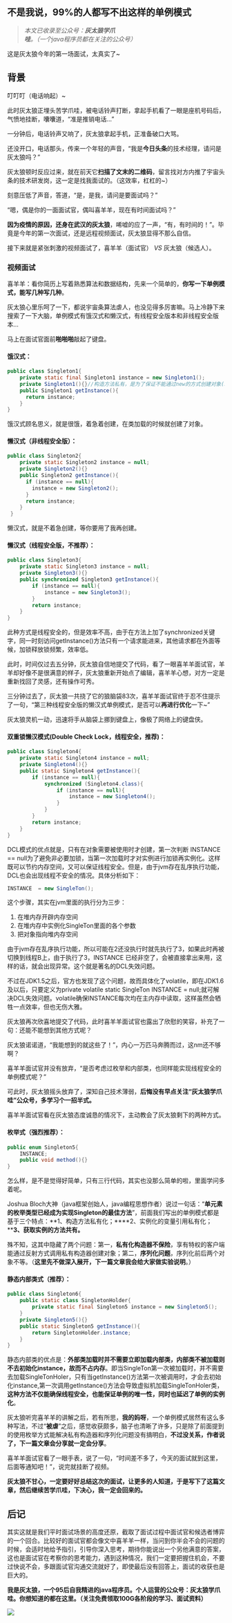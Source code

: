 ## 不是我说，99%的人都写不出这样的单例模式

> *本文已收录至公众号：**灰太狼学爪哇**。（一个java程序员都在关注的公众号）*

这是灰太狼今年的第一场面试，太真实了~

## 背景

叮叮叮（电话响起）~

此时灰太狼正埋头苦学爪哇，被电话铃声打断，拿起手机看了一眼是座机号码后，气愤地挂断，囔囔道，“准是推销电话...”

一分钟后，电话铃声又响了，灰太狼拿起手机，正准备破口大骂。

还没开口，电话那头，传来一个年轻的声音，“我是**今日头条**的技术经理，请问是灰太狼吗？”

灰太狼顿时反应过来，就在前天它**扫描了文末的二维码**，留言找对方内推了宇宙头条的技术研发岗，这一定是找我面试的。（这效率，杠杠的~）

刻意压低了声音，答道，“是，是我，请问是要面试吗？”

“嗯，偶是你的一面面试官，偶叫喜羊羊，现在有时间面试吗？”

**因为疫情的原因，还身在武汉的灰太狼**，唏嘘的应了一声，“有，有时间的！”。毕竟是今年的第一次面试，还是远程视频面试，灰太狼显得不那么自信。

接下来就是紧张刺激的视频面试了，喜羊羊（面试官） *VS* 灰太狼（候选人）。

### 视频面试

喜羊羊：看你简历上写着熟悉算法和数据结构，先来一个简单的，**你写一下单例模式，能写几种写几种**。 

灰太狼心里乐呵了一下，都说宇宙条算法虐人，也没见得多厉害嘛。马上冷静下来搜索了一下大脑，单例模式有饿汉式和懒汉式，有线程安全版本和非线程安全版本...

马上在面试官面前**啪啪啪**敲起了键盘。

#### 饿汉式：

```java
public class Singleton1{
    private static final Singleton1 instance = new Singleton1();
    private Singleton1(){}//构造方法私有，是为了保证不能通过new的方式创建对象(以下同)
    public Singleton1 getInstance(){
      return instance;
    }
}
```

饿汉式顾名思义，就是很饿，着急着创建，在类加载的时候就创建了对象。

#### 懒汉式（非线程安全版）：

```java
public class Singleton2{
    private static Singleton2 instance = null;
    private Singleton2(){}
    public Singleton2 getInstance(){
      if (instance == null){
        instance = new Singleton2();
      }
      return instance;
    }
 }
```

懒汉式，就是不着急创建，等你要用了我再创建。

#### 懒汉式（线程安全版，不推荐）：

```java
public class Singleton3{
    private static Singleton3 instance = null;
    private Singleton3(){}
    public synchronized Singleton3 getInstance(){
        if (instance == null){
            instance = new Singleton3();
        }
        return instance;
    }
}
```

此种方式是线程安全的，但是效率不高，由于在方法上加了synchronized关键字，同一时刻访问getInstance()方法只有一个请求能进来，其他请求都在外面等候，加锁释放锁频繁，效率低。

此时，时间仅过去五分钟，灰太狼自信地提交了代码，看了一眼喜羊羊面试官，羊羊却好像不是很满意的样子，灰太狼重新开始点了编辑，喜羊羊心想，对方一定是重新找回了灵感，还有操作可秀。

三分钟过去了，灰太狼一共挠了它的狼脑袋83次，喜羊羊面试官终于忍不住提示了一句，“第三种线程安全版的懒汉式单例模式，是否可以**再进行优化**一下~”

灰太狼灵机一动，迅速将手从脑袋上挪到键盘上，像极了网络上的键盘侠。

#### 双重锁懒汉模式(Double Check Lock，线程安全，推荐)：

```java
public class Singleton4{
    private static Singleton4 instance = null;
    private Singleton4(){}
    public static Singleton4 getInstance(){
        if (instance == null){
            synchronized (Singleton4.class){
                if (instance == null){
                    instance = new Singleton4();
                }
            }
        }
        return instance;
    }
}
```

DCL模式的优点就是，只有在对象需要被使用时才创建，第一次判断 INSTANCE == null为了避免非必要加锁，当第一次加载时才对实例进行加锁再实例化。这样既可以节约内存空间，又可以保证线程安全。但是，由于jvm存在乱序执行功能，DCL也会出现线程不安全的情况。具体分析如下：

```java
INSTANCE  = new SingleTon(); 
```

这个步骤，其实在jvm里面的执行分为三步：

1. 在堆内存开辟内存空间
2. 在堆内存中实例化SingleTon里面的各个参数
3. 把对象指向堆内存空间

由于jvm存在乱序执行功能，所以可能在2还没执行时就先执行了3，如果此时再被切换到线程B上，由于执行了3，INSTANCE 已经非空了，会被直接拿出来用，这样的话，就会出现异常。这个就是著名的DCL失效问题。

不过在JDK1.5之后，官方也发现了这个问题，故而具体化了volatile，即在JDK1.6及以后，只要定义为private volatile static SingleTon INSTANCE = null;就可解决DCL失效问题。volatile确保INSTANCE每次均在主内存中读取，这样虽然会牺牲一点效率，但也无伤大雅。

灰太狼再次欣喜地提交了代码，此时喜羊羊面试官也露出了欣慰的笑容，补充了一句：还能不能想到其他方式呢？

灰太狼诺诺道，“我能想到的就这些了！”，内心一万匹马奔腾而过，这nm还不够啊？

喜羊羊面试官并没有放弃，“是否考虑过枚举和内部类，也同样能实现线程安全的单例模式呢？”

可此时，灰太狼摇头放弃了，深知自己技术薄弱，**后悔没有早点关注“灰太狼学爪哇”公众号，多学习个一招半式。**

喜羊羊面试官看在灰太狼态度诚恳的情况下，主动教会了灰太狼剩下的两种方式。

#### 枚举式（强烈推荐）：

```java
public enum Singleton5{
    INSTANCE;
    public void method(){}
}
```

怎么样，是不是觉得好简单，只有三行代码，其实也没那么简单的啦，里面学问多着呢。

Joshua Bloch大神（java框架创始人，java编程思想作者）说过一句话：“**单元素的枚举类型已经成为实现Singleton的最佳方法**”，前面我们写出的单例模式都是基于三个特点：**1、构造方法私有化；****2、实例化的变量引用私有化；****3、获取实例的方法共有。**

殊不知，这其中隐藏了两个问题：第一，**私有化构造器不保险**，享有特权的客户端能通过反射方式调用私有构造器创建对象；第二，**序列化问题**，序列化前后两个对象不等。（**这里先不做深入展开，下一篇文章我会给大家做实验说明**。）

#### 静态内部类式（推荐）：

```java
public class Singleton6{
    public static class SingletonHolder{
        private static final Singleton5 instance = new Singleton5();
    }
    private Singleton5(){}
    public static Singleton5 getInstance(){
        return SingletonHolder.instance;
    }
}
```

静态内部类的优点是：**外部类加载时并不需要立即加载内部类，内部类不被加载则不去初始化instance，故而不占内存**。即当SingleTon第一次被加载时，并不需要去加载SingleTonHoler，只有当getInstance()方法第一次被调用时，才会去初始化instance,第一次调用getInstance()方法会导致虚拟机加载SingleTonHoler类，**这种方法不仅能确保线程安全，也能保证单例的唯一性，同时也延迟了单例的实例化**。

灰太狼听完喜羊羊的讲解之后，若有所思，**我的妈呀**，一个单例模式居然有这么多种写法，不过“**被虐**”之后，感觉收获颇多，脑子也清晰了许多，只是除了前面提到的使用枚举方式能解决私有构造器和序列化问题没有搞明白，**不过没关系，作者说了，下一篇文章会分享就一定会分享**。

喜羊羊面试官看了一眼手表，说了一句，“时间差不多了，今天的面试就到这里，后面等通知吧！”，说完就挂断了视频。

**灰太狼不甘心，一定要好好总结这次的面试，让更多的人知道，于是写下了这篇文章，然后继续苦学爪哇，下决心，我一定会回来的。**

## 后记

其实这就是我们平时面试场景的高度还原，截取了面试过程中面试官和候选者博弈的一个回合。比较好的面试官都会像文中喜羊羊一样，当问到你半会不会的问题的时候，会适时地给予指引，引导你深入思考，期待你能说出一个另他满意的答案，这也是面试官在考察你的思考能力，遇到这种情况，我们一定要把握住机会，不要过快说不会，多跟面试官沟通交流就好了，即使最后没有回答上，面试的收获也是巨大的。

**我是灰太狼，一个95后自我精进的java程序员。个人运营的公众号：灰太狼学爪哇。你想知道的都在这里。（关注免费领取100G各阶段的学习、面试资料）**

![](https://tva1.sinaimg.cn/large/00831rSTgy1gcmgifa2yhj30b00b0tbf.jpg)





